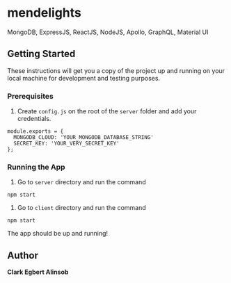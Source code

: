 # mendelights

MongoDB, ExpressJS, ReactJS, NodeJS, Apollo, GraphQL, Material UI

## Getting Started

These instructions will get you a copy of the project up and running on your local machine for development and testing purposes.

### Prerequisites

1. Create `config.js` on the root of the `server` folder and add your credentials.
```
module.exports = {
  MONGODB_CLOUD: 'YOUR_MONGODB_DATABASE_STRING'
  SECRET_KEY: 'YOUR_VERY_SECRET_KEY'
};

```

### Running the App

1. Go to `server` directory and run the command

```
npm start
```

1. Go to `client` directory and run the command

```
npm start
```

The app should be up and running!

## Author
**Clark Egbert Alinsob**

